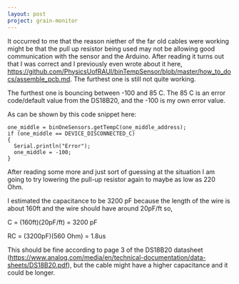 ```yaml
---
layout: post
project: grain-monitor
---
```


It occurred to me that the reason niether of the far old cables were working might be that the pull up resistor being used may not be allowing good communication with the sensor and the Arduino. After reading it turns out that I was correct and I previously even wrote about it here, https://github.com/PhysicsUofRAUI/binTempSensor/blob/master/how_to_docs/assemble_pcb.md. The furthest one is still not quite working.

The furthest one is bouncing between -100 and 85 C. The 85 C is an error code/default value from the DS18B20, and the -100 is my own error value.

As can be shown by this code snippet here:

```
one_middle = binOneSensors.getTempC(one_middle_address);
if (one_middle == DEVICE_DISCONNECTED_C)
{
  Serial.println("Error");
  one_middle = -100;
}
```

After reading some more and just sort of guessing at the situation I am going to try lowering the pull-up resistor again to maybe as low as 220 Ohm.

I estimated the capacitance to be 3200 pF because the length of the wire is about 160ft and the wire should have around 20pF/ft so,

C = (160ft)(20pF/ft) = 3200 pF

RC = (3200pF)(560 Ohm) = 1.8us

This should be fine according to page 3 of the DS18B20 datasheet (https://www.analog.com/media/en/technical-documentation/data-sheets/DS18B20.pdf), but the cable might have a higher capacitance and it could be longer. 
